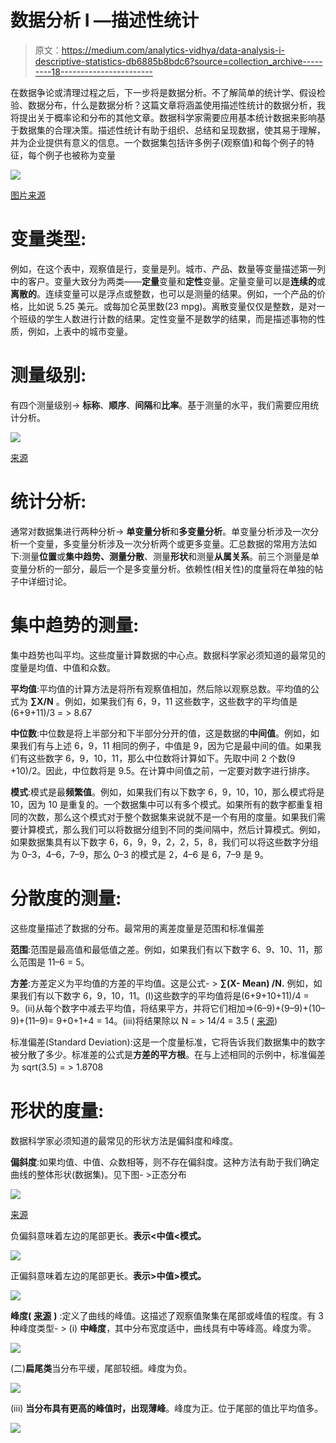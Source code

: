 # 数据分析 I —描述性统计

> 原文：<https://medium.com/analytics-vidhya/data-analysis-i-descriptive-statistics-db6885b8bdc6?source=collection_archive---------18----------------------->

在数据争论或清理过程之后，下一步将是数据分析。不了解简单的统计学、假设检验、数据分布，什么是数据分析？这篇文章将涵盖使用描述性统计的数据分析，我将提出关于概率论和分布的其他文章。数据科学家需要应用基本统计数据来影响基于数据集的合理决策。描述性统计有助于组织、总结和呈现数据，使其易于理解，并为企业提供有意义的信息。一个数据集包括许多例子(观察值)和每个例子的特征，每个例子也被称为变量

![](img/33bbf0017a9641f79b2fd5e298093c58.png)

[图片来源](https://chandoo.org/wp/pivot-tables-from-large-data-sets/)

# 变量类型:

例如，在这个表中，观察值是行，变量是列。城市、产品、数量等变量描述第一列中的客户。变量大致分为两类——**定量**变量和**定性**变量。定量变量可以是**连续的**或**离散的**。连续变量可以是浮点或整数，也可以是测量的结果。例如，一个产品的价格，比如说 5.25 美元。或每加仑英里数(23 mpg)。离散变量仅仅是整数，是对一个班级的学生人数进行计数的结果。定性变量不是数学的结果，而是描述事物的性质，例如，上表中的城市变量。

# 测量级别:

有四个测量级别→ **标称**、**顺序**、**间隔**和**比率**。基于测量的水平，我们需要应用统计分析。

![](img/c86cae5fc1432a9801cb10b0f22c5c2b.png)

[来源](https://www.questionpro.com/blog/nominal-ordinal-interval-ratio/)

# 统计分析:

通常对数据集进行两种分析-> **单变量分析**和**多变量分析**。单变量分析涉及一次分析一个变量，多变量分析涉及一次分析两个或更多变量。汇总数据的常用方法如下:测量**位置**或**集中趋势、**测量**分散**、测量**形状**和测量**从属关系**。前三个测量是单变量分析的一部分，最后一个是多变量分析。依赖性(相关性)的度量将在单独的帖子中详细讨论。

# 集中趋势的测量:

集中趋势也叫平均。这些度量计算数据的中心点。数据科学家必须知道的最常见的度量是均值、中值和众数。

**平均值**:平均值的计算方法是将所有观察值相加，然后除以观察总数。平均值的公式为 **∑X/N** 。例如，如果我们有 6，9，11 这些数字，这些数字的平均值是(6+9+11)/3 = > 8.67

**中位数**:中位数是将上半部分和下半部分分开的值，这是数据的**中间值**。例如，如果我们有与上述 6，9，11 相同的例子，中值是 9，因为它是最中间的值。如果我们有这些数字 6，9，10，11，那么中位数将计算如下。先取中间 2 个数(9 +10)/2。因此，中位数将是 9.5。在计算中间值之前，一定要对数字进行排序。

**模式**:模式是最**频繁值**。例如，如果我们有以下数字 6，9，10，10，那么模式将是 10，因为 10 是重复的。一个数据集中可以有多个模式。如果所有的数字都重复相同的次数，那么这个模式对于整个数据集来说就不是一个有用的度量。如果我们需要计算模式，那么我们可以将数据分组到不同的类间隔中，然后计算模式。例如，如果数据集具有以下数字 6，6，9，9，2，2，5，8，我们可以将这些数字分组为 0–3，4–6，7–9，那么 0–3 的模式是 2，4–6 是 6，7–9 是 9。

# 分散度的测量:

这些度量描述了数据的分布。最常用的离差度量是范围和标准偏差

**范围**:范围是最高值和最低值之差。例如，如果我们有以下数字 6、9、10、11，那么范围是 11–6 = 5。

**方差**:方差定义为平均值的方差的平均值。这是公式- > **∑(X- Mean) /N.** 例如，如果我们有以下数字 6，9，10，11。(I)这些数字的平均值将是(6+9+10+11)/4 = 9。(ii)从每个数字中减去平均值，将结果平方，并将它们相加=>(6–9)+(9–9)+(10–9)+(11–9)= 9+0+1+4 = 14。(iii)将结果除以 N = > 14/4 = 3.5 ( [来源](https://www.mathsisfun.com/data/standard-deviation.html))

标准偏差(Standard Deviation):这是一个度量标准，它将告诉我们数据集中的数字被分散了多少。标准差的公式是**方差的平方根**。在与上述相同的示例中，标准偏差为 sqrt(3.5) = > 1.8708

# 形状的度量:

数据科学家必须知道的最常见的形状方法是偏斜度和峰度。

**偏斜度**:如果均值、中值、众数相等，则不存在偏斜度。这种方法有助于我们确定曲线的整体形状(数据集)。见下图- >正态分布

![](img/8c7f27be5b2725002df8bf18d67ae14a.png)

[来源](https://www.mathsisfun.com/data/skewness.html)

负偏斜意味着左边的尾部更长。**表示<中值<模式。**

![](img/99c914a474f8d4a87984b0652e3d1a82.png)

正偏斜意味着左边的尾部更长。**表示>中值>模式。**

![](img/09bf36df0cfd4b6d3414d6b85a3b1aff.png)

**峰度(** [**来源**](https://www.simplypsychology.org/kurtosis.html) **)** :定义了曲线的峰值。这描述了观察值聚集在尾部或峰值的程度。有 3 种峰度类型- > (i) **中峰度**，其中分布宽度适中，曲线具有中等峰高。峰度为零。

![](img/b0b9f9046deed4bbab3af1a67c8eb9e1.png)

(二)**扁尾类**当分布平缓，尾部较细。峰度为负。

![](img/fb6a55f2a3f69e30acb270ed4f110d72.png)

(iii) **当分布具有更高的峰值时，出现薄峰**。峰度为正。位于尾部的值比平均值多。

![](img/27a147ab05df9e0bba63a33f5e824da2.png)